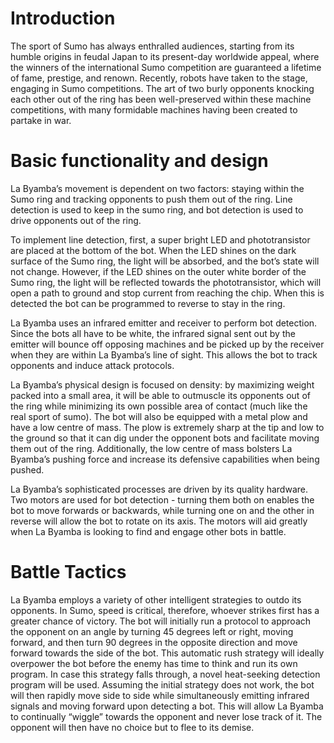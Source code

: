 # Introduction
The sport of Sumo has always enthralled audiences, starting from its humble origins in feudal Japan to its present-day worldwide appeal, where the winners of the international Sumo competition are guaranteed a lifetime of fame, prestige, and renown. Recently, robots have taken to the stage, engaging in Sumo competitions. The art of two burly opponents knocking each other out of the ring has been well-preserved within these machine competitions, with many formidable machines having been created to partake in war. 

# Basic functionality and design
La Byamba’s movement is dependent on two factors: staying within the Sumo ring and tracking opponents to push them out of the ring. Line detection is used to keep in the sumo ring, and bot detection is used to drive opponents out of the ring.

To implement line detection, first, a super bright LED and phototransistor are placed at the bottom of the bot. When the LED shines on the dark surface of the Sumo ring, the light will be absorbed, and the bot’s state will not change. However, if the LED shines on the outer white border of the Sumo ring, the light will be reflected towards the phototransistor, which will open a path to ground and stop current from reaching the chip. When this is detected the bot can be programmed to reverse to stay in the ring. 

La Byamba uses an infrared emitter and receiver to perform bot detection. Since the bots all have to be white, the infrared signal sent out by the emitter will bounce off opposing machines and be picked up by the receiver when they are within La Byamba’s line of sight. This allows the bot to track opponents and induce attack protocols. 

La Byamba’s physical design is focused on density: by maximizing weight packed into a small area, it will be able to outmuscle its opponents out of the ring while minimizing its own possible area of contact (much like the real sport of sumo). The bot will also be equipped with a metal plow and have a low centre of mass. The plow is extremely sharp at the tip and low to the ground so that it can dig under the opponent bots and facilitate moving them out of the ring. Additionally, the low centre of mass bolsters La Byamba’s pushing force and increase its defensive capabilities when being pushed. 

La Byamba’s sophisticated processes are driven by its quality hardware. Two motors are used for bot detection - turning them both on enables the bot to move forwards or backwards,  while turning one on and the other in reverse will allow the bot to rotate on its axis. The motors will aid greatly when La Byamba is looking to find and engage other bots in battle.

# Battle Tactics
La Byamba employs a variety of other intelligent strategies to outdo its opponents. In Sumo, speed is critical, therefore, whoever strikes first has a greater chance of victory. The bot will initially run a protocol to approach the opponent on an angle by turning 45 degrees left or right, moving forward, and then turn 90 degrees in the opposite direction and move forward towards the side of the bot. This automatic rush strategy will ideally overpower the bot before the enemy has time to think and run its own program. In case this strategy falls through, a novel heat-seeking detection program will be used. Assuming the initial strategy does not work, the bot will then rapidly move side to side while simultaneously emitting infrared signals and moving forward upon detecting a bot. This will allow La Byamba to continually “wiggle” towards the opponent and never lose track of it. The opponent will then have no choice but to flee to its demise. 


